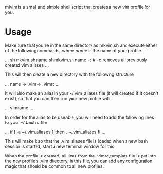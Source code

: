 mivim is a small and simple shell script that creates a new vim profile for you.

Usage
=====

Make sure that you're in the same directory as mkvim.sh and execute either of the following commands, where *name* is the name of your profile.

...
sh mkvim.sh name
sh mkvim.sh name -c # -c removes all previously created vim aliases
...

This will then create a new directory with the following structure

...
name
    -> .vim
	-> .vimrc
...

It will also make an alias in your ~/.vim_aliases file (it will created if it doesn't exist), so that you can then run your new profile with

...
vimname
...

In order for the alias to be useable, you will need to add the following lines to your ~/.bashrc file

...
if [ -a ~/.vim_aliases ]; then
	. ~/.vim_aliases
fi
...

This will make it so that the .vim_aliases file is loaded when a new bash session is started, start a new terminal window for this.

When the profile is created, all lines from the .vimrc_template file is put into the new profile's .vim directory, in this file, you can add any configuration magic that should be common to all new profiles.